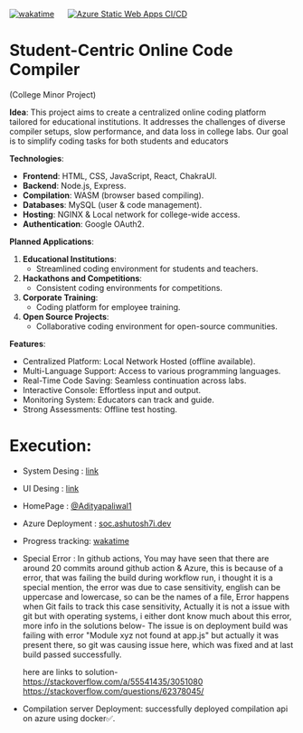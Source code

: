 [![wakatime](https://wakatime.com/badge/github/ashutosh7i/Student-Centric_Online_Code_Compiler.svg)](https://wakatime.com/@Ashutosh7i/projects/frclgtzjob) &nbsp;&nbsp;&nbsp;&nbsp;
[![Azure Static Web Apps CI/CD](https://github.com/ashutosh7i/Student-Centric_Online_Code_Compiler/actions/workflows/azure-static-web-apps-ashy-glacier-0f98efe00.yml/badge.svg)](https://github.com/ashutosh7i/Student-Centric_Online_Code_Compiler/actions)

# Student-Centric Online Code Compiler

(College Minor Project)

**Idea**: This project aims to create a centralized online coding platform tailored for educational institutions. It addresses the challenges of diverse compiler setups, slow performance, and data loss in college labs. Our goal is to simplify coding tasks for both students and educators

**Technologies**:

- **Frontend**: HTML, CSS, JavaScript, React, ChakraUI.
- **Backend**: Node.js, Express.
- **Compilation**: WASM (browser based compiling).
- **Databases**: MySQL (user & code management).
- **Hosting**: NGINX & Local network for college-wide access.
- **Authentication**: Google OAuth2.

**Planned Applications**:

1. **Educational Institutions**:
   - Streamlined coding environment for students and teachers.
2. **Hackathons and Competitions**:
   - Consistent coding environments for competitions.
3. **Corporate Training**:
   - Coding platform for employee training.
4. **Open Source Projects**:
   - Collaborative coding environment for open-source communities.

**Features**:

- Centralized Platform: Local Network Hosted (offline available).
- Multi-Language Support: Access to various programming languages.
- Real-Time Code Saving: Seamless continuation across labs.
- Interactive Console: Effortless input and output.
- Monitoring System: Educators can track and guide.
- Strong Assessments: Offline test hosting.

# Execution:

- System Desing : [link](https://excalidraw.com/#json=qb0DsEQw1FVSlGJ51Fcbd,_H-iYM9UnH1Y9iJNsqSdsA)

- UI Desing : [link](https://www.figma.com/file/v9nur0uziSTKFoJjB8nrKN/Untitled?type=design&node-id=0%3A1&mode=design&t=S5AMo840ItijwGYc-1)

* HomePage : [@Adityapaliwal1](https://github.com/adityapaliwal1)

* Azure Deployment : [soc.ashutosh7i.dev](https://soc.ashutosh7i.dev)

* Progress tracking: [wakatime](https://wakatime.com/@Ashutosh7i/projects/frclgtzjob)

* Special Error : In github actions, You may have seen that there are around 20 commits around github action & Azure, this is because of a error, that was failing the build during workflow run, i thought it is a special mention, the error was due to case sensitivity, english can be uppercase and lowercase, so can be the names of a file, Error happens when Git fails to track this case sensitivity, Actually it is not a issue with git but with operating systems, i either dont know much about this error, more info in the solutions below-
  The issue is on deployment build was failing with error "Module xyz not found at app.js" but actually it was present there, so git was causing issue here, which was fixed and at last build passed successfully.

  here are links to solution- <br>
  https://stackoverflow.com/a/55541435/3051080
  https://stackoverflow.com/questions/62378045/

* Compilation server Deployment: successfully deployed compilation api on azure using docker✅.
